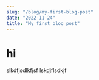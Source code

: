 ```yaml
---
slug: "/blog/my-first-blog-post"
date: "2022-11-24"
title: "My first blog post"
---
```


# hi

slkdfjsdlkfjsf lskdjflsdkjf
